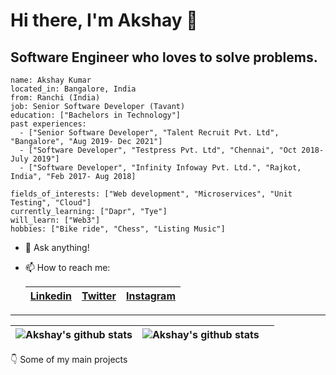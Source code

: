 <!-- [<img src=".\images\3.jpg" width="800" height="250"/>](.\images\1.jpg) -->
# Hi there, I'm Akshay 👋

## Software Engineer who loves to solve problems.

```
name: Akshay Kumar
located_in: Bangalore, India
from: Ranchi (India)
job: Senior Software Developer (Tavant)
education: ["Bachelors in Technology"]
past experiences: 
  - ["Senior Software Developer", "Talent Recruit Pvt. Ltd", "Bangalore", "Aug 2019- Dec 2021"]
  - ["Software Developer", "Testpress Pvt. Ltd", "Chennai", "Oct 2018- July 2019"]
  - ["Software Developer", "Infinity Infoway Pvt. Ltd.", "Rajkot, India", "Feb 2017- Aug 2018]

fields_of_interests: ["Web development", "Microservices", "Unit Testing", "Cloud"]
currently_learning: ["Dapr", "Tye"]
will_learn: ["Web3"]
hobbies: ["Bike ride", "Chess", "Listing Music"]
```

- 💬 Ask anything!
- 📫 How to reach me:

    | [Linkedin](https://www.linkedin.com/in/akshay-kumar-707b11130/) | [Twitter](https://twitter.com/akshay_zz) | [Instagram](https://www.instagram.com/akshay_zz/) |
    | -- | -- | -- |

---

| ![Akshay's github stats](https://github-readme-stats.vercel.app/api/top-langs/?username=akshay-zz&layout=compact&theme=radical) | ![Akshay's github stats](https://github-readme-stats.vercel.app/api?username=akshay-zz&show_icons=true&theme=dracula) | |
| -- | -- | -- |

<!-- Keep this line at last -->
👇 Some of my main projects
